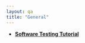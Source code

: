 ```yaml
---
layout: qa
title: "General"
---
```

- **[Software Testing Tutorial](https://www.javatpoint.com/software-testing-tutorial)**